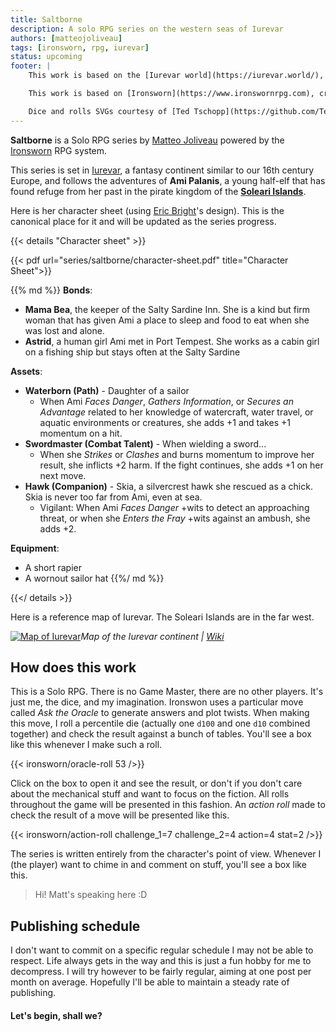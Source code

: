 ```yaml
---
title: Saltborne
description: A solo RPG series on the western seas of Iurevar
authors: [matteojoliveau]
tags: [ironsworn, rpg, iurevar]
status: upcoming
footer: |
    This work is based on the [Iurevar world](https://iurevar.world/), an Intellectual Property and Copyright of Matteo Joliveau, and licensed for use under the [Creative Commons Attribution-ShareAlike 4.0 International](http://creativecommons.org/licenses/by-sa/4.0/) license.

    This work is based on [Ironsworn](https://www.ironswornrpg.com), created by Shawn Tomkin, and licensed for our use under the [Creative Commons Attribution 4.0 International License](https://creativecommons.org/licenses/by/4.0/).

    Dice and rolls SVGs courtesy of [Ted Tschopp](https://github.com/TedTschopp/Ironsworn-SRD)
---
```


**Saltborne** is a Solo RPG series by [Matteo Joliveau] powered by the [Ironsworn] RPG system.

This series is set in [Iurevar], a fantasy continent similar to our 16th century Europe, and follows the adventures of **Ami Palanis**, a young half-elf that has found refuge from her past in the pirate kingdom of the [**Soleari Islands**](https://iurevar.world/wiki/soleari-islands).

<!--more-->

Here is her character sheet (using [Eric Bright](http://playeveryrole.com)'s design). This is the canonical place for it and will be updated as the series progress.

{{< details "Character sheet" >}}

{{< pdf url="series/saltborne/character-sheet.pdf" title="Character Sheet">}}

{{% md %}}
**Bonds**:
- **Mama Bea**, the keeper of the Salty Sardine Inn. She is a kind but firm woman that has given Ami a place to sleep and food to eat when she was lost and alone.
- **Astrid**, a human girl Ami met in Port Tempest. She works as a cabin girl on a fishing ship but stays often at the Salty Sardine

**Assets**:
- **Waterborn (Path)** - Daughter of a sailor
    * When Ami *Faces Danger*, *Gathers Information*, or *Secures an Advantage* related to her knowledge of watercraft, water travel, or aquatic environments or creatures, she adds +1 and takes +1 momentum on a hit.
- **Swordmaster (Combat Talent)** - When wielding a sword...
    * When she *Strikes* or *Clashes* and burns momentum to improve her result, she inflicts +2 harm. If the fight continues, she adds +1 on her next move.
- **Hawk (Companion)** - Skia, a silvercrest hawk she rescued as a chick. Skia is never too far from Ami, even at sea.
    * Vigilant: When Ami *Faces Danger* +wits to detect an approaching threat, or when she *Enters the Fray* +wits against an ambush, she adds +2.

**Equipment**:
- A short rapier
- A wornout sailor hat
{{%/ md %}}  

{{</ details >}}

Here is a reference map of Iurevar. The Soleari Islands are in the far west.

[![Map of Iurevar](https://iurevar.world/images/map.jpg)](https://iurevar.world/wiki)*Map of the Iurevar continent | [Wiki](https://iurevar.world/wiki)*


## How does this work

This is a Solo RPG. There is no Game Master, there are no other players. It's just me, the dice, and my imagination. Ironswon uses a particular move called *Ask the Oracle* to generate answers and plot twists. When making this move, I roll a percentile die (actually one `d100` and one `d10` combined together) and check the result against a bunch of tables. You'll see a box like this whenever I make such a roll.

{{< ironsworn/oracle-roll 53 />}}

Click on the box to open it and see the result, or don't if you don't care about the mechanical stuff and want to focus on the fiction. All rolls throughout the game will be presented in this fashion. An *action roll* made to check the result of a move will be presented like this.

{{< ironsworn/action-roll challenge_1=7 challenge_2=4 action=4 stat=2 />}}

The series is written entirely from the character's point of view. Whenever I (the player) want to chime in and comment on stuff, you'll see a box like this.

> Hi! Matt's speaking here :D

## Publishing schedule

I don't want to commit on a specific regular schedule I may not be able to respect. Life always gets in the way and this is just a fun hobby for me to decompress. I will try however to be fairly regular, aiming at one post per month on average. Hopefully I'll be able to maintain a steady rate of publishing.


#### Let's begin, shall we?

[Matteo Joliveau]: /authors/matteojoliveau
[Ironsworn]: https://www.ironswornrpg.com
[Iurevar]: https://iurevar.world
